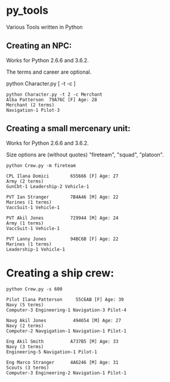# py_tools

Various Tools written in Python

## Creating an NPC:

Works for Python 2.6.6 and 3.6.2.

The terms and career are optional.

python Character.py [ -t <terms> -c <career> ]

    python Character.py -t 2 -c Merchant
    Alba Patterson  79A76C [F] Age: 28 
    Merchant (2 terms)
    Navigation-1 Pilot-3

## Creating a small mercenary unit:
  
Works for Python 2.6.6 and 3.6.2.
  
Size options are (without quotes) "fireteam", "squad", "platoon".
  
    python Crew.py -m fireteam
  
    CPL Ilana Domici        655666 [F] Age: 27
    Army (2 terms)
    GunCbt-1 Leadership-2 Vehicle-1  

    PVT Ian Stranger        7B4A46 [M] Age: 22
    Marines (1 terms)
    VaccSuit-1 Vehicle-1
 
    PVT Akil Jones          729944 [M] Age: 24
    Army (1 terms)
    VaccSuit-1 Vehicle-1
 
    PVT Lanny Jones         94BC6B [F] Age: 22
    Marines (1 terms)
    Leadership-1 Vehicle-1

# Creating a ship crew:

    python Crew.py -s 600

    Pilot Ilana Patterson     55C6AB [F] Age: 39
    Navy (5 terms)
    Computer-3 Engineering-1 Navigation-3 Pilot-4 

    Navg Akil Jones          494654 [M] Age: 27
    Navy (2 terms)
    Computer-2 Navgigation-1 Navigation-1 Pilot-1 

    Eng Akil Smith          A737B5 [M] Age: 33
    Navy (3 terms)
    Engineering-5 Navigation-1 Pilot-1 

    Eng Marco Stranger      4A6246 [M] Age: 31
    Scouts (3 terms)
    Computer-3 Engineering-2 Navigation-1 Pilot-1  
